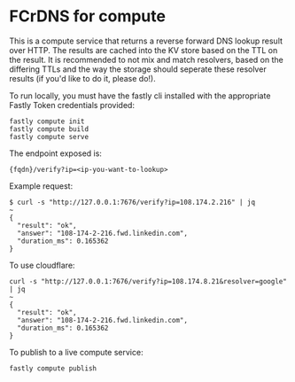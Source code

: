 # FCrDNS for compute

This is a compute service that returns a reverse forward DNS lookup result over HTTP.
The results are cached into the KV store based on the TTL on the result. It is recommended to not mix and match resolvers, based on the differing TTLs and the way the storage should seperate these resolver results (if you'd like to do it, please do!).

To run locally, you must have the fastly cli installed with the appropriate Fastly Token credentials provided:
```
fastly compute init
fastly compute build
fastly compute serve
```

The endpoint exposed is:
```
{fqdn}/verify?ip=<ip-you-want-to-lookup>
```

Example request:
```
$ curl -s "http://127.0.0.1:7676/verify?ip=108.174.2.216" | jq                                                                                    ~  
{
  "result": "ok",
  "answer": "108-174-2-216.fwd.linkedin.com",
  "duration_ms": 0.165362
}
```

To use cloudflare:
```
curl -s "http://127.0.0.1:7676/verify?ip=108.174.8.21&resolver=google" | jq                                                                                    ~  
{
  "result": "ok",
  "answer": "108-174-2-216.fwd.linkedin.com",
  "duration_ms": 0.165362
}
```

To publish to a live compute service:
```
fastly compute publish
```
